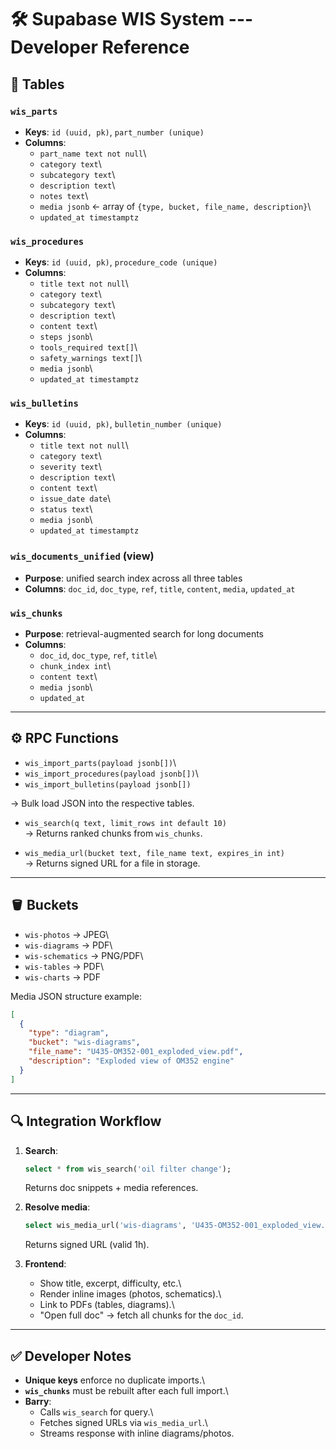 # 🛠️ Supabase WIS System --- Developer Reference

## 📑 Tables

### `wis_parts`

-   **Keys**: `id (uuid, pk)`, `part_number (unique)`
-   **Columns**:
    -   `part_name text not null`\
    -   `category text`\
    -   `subcategory text`\
    -   `description text`\
    -   `notes text`\
    -   `media jsonb` ← array of
        `{type, bucket, file_name, description}`\
    -   `updated_at timestamptz`

### `wis_procedures`

-   **Keys**: `id (uuid, pk)`, `procedure_code (unique)`
-   **Columns**:
    -   `title text not null`\
    -   `category text`\
    -   `subcategory text`\
    -   `description text`\
    -   `content text`\
    -   `steps jsonb`\
    -   `tools_required text[]`\
    -   `safety_warnings text[]`\
    -   `media jsonb`\
    -   `updated_at timestamptz`

### `wis_bulletins`

-   **Keys**: `id (uuid, pk)`, `bulletin_number (unique)`
-   **Columns**:
    -   `title text not null`\
    -   `category text`\
    -   `severity text`\
    -   `description text`\
    -   `content text`\
    -   `issue_date date`\
    -   `status text`\
    -   `media jsonb`\
    -   `updated_at timestamptz`

### `wis_documents_unified` (view)

-   **Purpose**: unified search index across all three tables
-   **Columns**: `doc_id`, `doc_type`, `ref`, `title`, `content`,
    `media`, `updated_at`

### `wis_chunks`

-   **Purpose**: retrieval-augmented search for long documents
-   **Columns**:
    -   `doc_id`, `doc_type`, `ref`, `title`\
    -   `chunk_index int`\
    -   `content text`\
    -   `media jsonb`\
    -   `updated_at`

------------------------------------------------------------------------

## ⚙️ RPC Functions

-   `wis_import_parts(payload jsonb[])`\
-   `wis_import_procedures(payload jsonb[])`\
-   `wis_import_bulletins(payload jsonb[])`

→ Bulk load JSON into the respective tables.

-   `wis_search(q text, limit_rows int default 10)`\
    → Returns ranked chunks from `wis_chunks`.

-   `wis_media_url(bucket text, file_name text, expires_in int)`\
    → Returns signed URL for a file in storage.

------------------------------------------------------------------------

## 🪣 Buckets

-   `wis-photos` → JPEG\
-   `wis-diagrams` → PDF\
-   `wis-schematics` → PNG/PDF\
-   `wis-tables` → PDF\
-   `wis-charts` → PDF

Media JSON structure example:

``` json
[
  {
    "type": "diagram",
    "bucket": "wis-diagrams",
    "file_name": "U435-OM352-001_exploded_view.pdf",
    "description": "Exploded view of OM352 engine"
  }
]
```

------------------------------------------------------------------------

## 🔍 Integration Workflow

1.  **Search**:

    ``` sql
    select * from wis_search('oil filter change');
    ```

    Returns doc snippets + media references.

2.  **Resolve media**:

    ``` sql
    select wis_media_url('wis-diagrams', 'U435-OM352-001_exploded_view.pdf', 3600);
    ```

    Returns signed URL (valid 1h).

3.  **Frontend**:

    -   Show title, excerpt, difficulty, etc.\
    -   Render inline images (photos, schematics).\
    -   Link to PDFs (tables, diagrams).\
    -   "Open full doc" → fetch all chunks for the `doc_id`.

------------------------------------------------------------------------

## ✅ Developer Notes

-   **Unique keys** enforce no duplicate imports.\
-   **`wis_chunks`** must be rebuilt after each full import.\
-   **Barry**:
    -   Calls `wis_search` for query.\
    -   Fetches signed URLs via `wis_media_url`.\
    -   Streams response with inline diagrams/photos.
